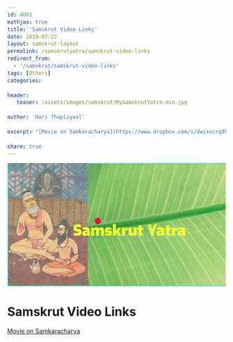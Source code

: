 ```yaml
---
id: 4001    
mathjax: true
title: 'Samskrut Video Links'
date: 2019-07-22
layout: samskrut-layout 
permalink: /samskrutyatra/samskrut-video-links
redirect_from: 
  - '/samskrut/samskrut-video-links'
tags: [Others]
categories:

header:
   teaser: /assets/images/samskrut/MySamskrutYatra-min.jpg

author: 'Hari Thapliyaal'

excerpt: "[Movie on Samkaracharya](https://www.dropbox.com/s/dwisvcrq9h4lbj1/Adi%20Shankarachary%20-%20Hindi%20full.mp4?dl=0)"

share: true
---
```

![](/assets/images/samskrut/MySamskrutYatra-min.jpg)

# Samskrut Video Links


[Movie on Samkaracharya](https://www.dropbox.com/s/dwisvcrq9h4lbj1/Adi%20Shankarachary%20-%20Hindi%20full.mp4?dl=0)
